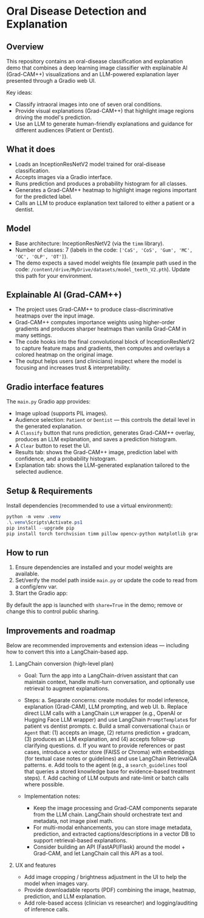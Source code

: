 # Oral Disease Detection and Explanation

## Overview

This repository contains an oral-disease classification and explanation demo that combines a deep learning image classifier with explainable AI (Grad-CAM++) visualizations and an LLM-powered explanation layer presented through a Gradio web UI.

Key ideas:

- Classify intraoral images into one of seven oral conditions.
- Provide visual explanations (Grad-CAM++) that highlight image regions driving the model's prediction.
- Use an LLM to generate human-friendly explanations and guidance for different audiences (Patient or Dentist).

## What it does

- Loads an InceptionResNetV2 model trained for oral-disease classification.
- Accepts images via a Gradio interface.
- Runs prediction and produces a probability histogram for all classes.
- Generates a Grad-CAM++ heatmap to highlight image regions important for the predicted label.
- Calls an LLM to produce explanation text tailored to either a patient or a dentist.

## Model

- Base architecture: InceptionResNetV2 (via the `timm` library).
- Number of classes: 7 (labels in the code: `['CaS', 'CoS', 'Gum', 'MC', 'OC', 'OLP', 'OT']`).
- The demo expects a saved model weights file (example path used in the code: `/content/drive/MyDrive/datasets/model_teeth_V2.pth`). Update this path for your environment.

## Explainable AI (Grad-CAM++)

- The project uses Grad-CAM++ to produce class-discriminative heatmaps over the input image.
- Grad-CAM++ computes importance weights using higher-order gradients and produces sharper heatmaps than vanilla Grad-CAM in many settings.
- The code hooks into the final convolutional block of InceptionResNetV2 to capture feature maps and gradients, then computes and overlays a colored heatmap on the original image.
- The output helps users (and clinicians) inspect where the model is focusing and increases trust & interpretability.

## Gradio interface features

The `main.py` Gradio app provides:

- Image upload (supports PIL images).
- Audience selection: `Patient` or `Dentist` — this controls the detail level in the generated explanation.
- A `Classify` button that runs prediction, generates Grad-CAM++ overlay, produces an LLM explanation, and saves a prediction histogram.
- A `Clear` button to reset the UI.
- Results tab: shows the Grad-CAM++ image, prediction label with confidence, and a probability histogram.
- Explanation tab: shows the LLM-generated explanation tailored to the selected audience.

## Setup & Requirements

Install dependencies (recommended to use a virtual environment):

```powershell
python -m venv .venv
.\.venv\Scripts\Activate.ps1
pip install --upgrade pip
pip install torch torchvision timm pillow opencv-python matplotlib gradio requests
```

## How to run

1. Ensure dependencies are installed and your model weights are available.
2. Set/verify the model path inside `main.py` or update the code to read from a config/env var.
3. Start the Gradio app:

By default the app is launched with `share=True` in the demo; remove or change this to control public sharing.

## Improvements and roadmap

Below are recommended improvements and extension ideas — including how to convert this into a LangChain-based app.

1. LangChain conversion (high-level plan)

   - Goal: Turn the app into a LangChain-driven assistant that can maintain context, handle multi-turn conversation, and optionally use retrieval to augment explanations.
   - Steps:
     a. Separate concerns: create modules for model inference, explanation (Grad-CAM), LLM prompting, and web UI.
     b. Replace direct LLM calls with a LangChain `LLM` wrapper (e.g., OpenAI or Hugging Face LLM wrapper) and use LangChain `PromptTemplate`s for patient vs dentist prompts.
     c. Build a small conversational `Chain` or `Agent` that: (1) accepts an image, (2) returns prediction + gradcam, (3) produces an LLM explanation, and (4) accepts follow-up clarifying questions.
     d. If you want to provide references or past cases, introduce a vector store (FAISS or Chroma) with embeddings (for textual case notes or guidelines) and use LangChain RetrievalQA patterns.
     e. Add tools to the agent (e.g., a `search_guidelines` tool that queries a stored knowledge base for evidence-based treatment steps).
     f. Add caching of LLM outputs and rate-limit or batch calls where possible.

   - Implementation notes:
     - Keep the image processing and Grad-CAM components separate from the LLM chain. LangChain should orchestrate text and metadata, not image pixel math.
     - For multi-modal enhancements, you can store image metadata, prediction, and extracted captions/descriptions in a vector DB to support retrieval-based explanations.
     - Consider building an API (FastAPI/Flask) around the model + Grad-CAM, and let LangChain call this API as a tool.

2. UX and features
   - Add image cropping / brightness adjustment in the UI to help the model when images vary.
   - Provide downloadable reports (PDF) combining the image, heatmap, prediction, and LLM explanation.
   - Add role-based access (clinician vs researcher) and logging/auditing of inference calls.
